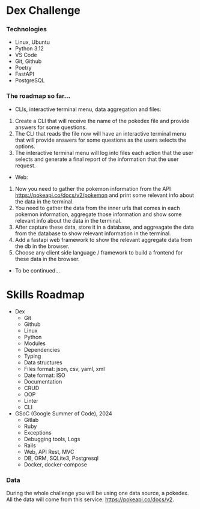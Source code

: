 # Dex Challenge 

### Technologies 

- Linux, Ubuntu
- Python 3.12
- VS Code
- Git, Github
- Poetry
- FastAPI
- PostgreSQL


### The roadmap so far...

- CLIs, interactive terminal menu, data aggregation and files:
1. Create a CLI that will receive the name of the pokedex file and provide answers for some questions.
2. The CLI that reads the file now will have an interactive terminal menu that will provide answers for some questions as the users selects the options.
3. The interactive terminal menu will log into files each action that the user selects and generate a final report of the information that the user request.

- Web:
1. Now you need to gather the pokemon information from the API https://pokeapi.co/docs/v2/pokemon and print some relevant info about the data in the terminal.
2. You need to gather the data from the inner urls that comes in each pokemon information, aggregate those information and show some relevant info about the data in the terminal.
3. After capture these data, store it in a database, and aggreagate the data from the database to show relevant information in the terminal.
4. Add a fastapi web framework to show the relevant aggregate data from the db in the browser.
5. Choose any client side language / framework to build a frontend for these data in the browser.

- To be continued...

# Skills Roadmap

- Dex
    - Git
    - Github
    - Linux
    - Python
    - Modules
    - Dependencies
    - Typing
    - Data structures
    - Files format: json, csv, yaml, xml
    - Date format: ISO
    - Documentation
    - CRUD
    - OOP
    - Linter
    - CLI
- GSoC (Google Summer of Code), 2024
    - Gitlab
    - Ruby
    - Exceptions
    - Debugging tools, Logs
    - Rails
    - Web, API Rest, MVC
    - DB, ORM, SQLite3, Postgresql
    - Docker, docker-compose

### Data

During the whole challenge you will be using one data source, a pokedex.
All the data will come from this service: https://pokeapi.co/docs/v2.

